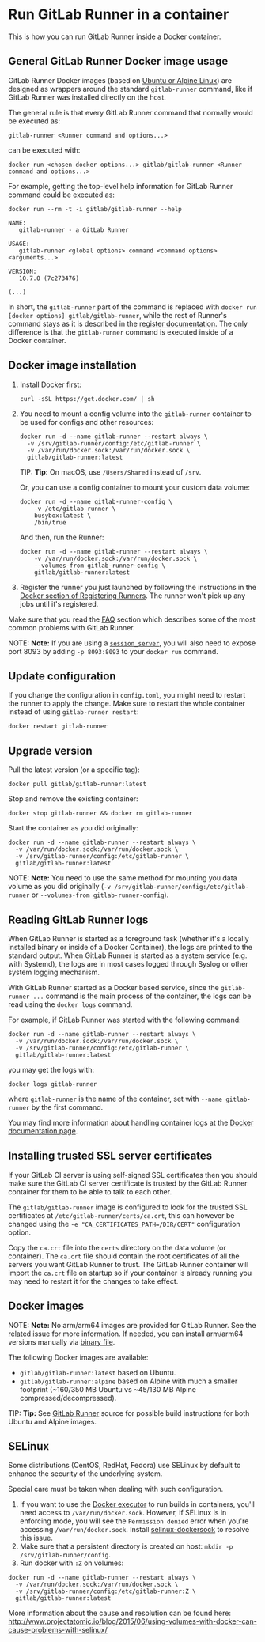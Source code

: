 # Run GitLab Runner in a container

This is how you can run GitLab Runner inside a Docker container.

## General GitLab Runner Docker image usage

GitLab Runner Docker images (based on [Ubuntu or Alpine Linux](#docker-images))
are designed as wrappers around the standard `gitlab-runner` command, like if
GitLab Runner was installed directly on the host.

The general rule is that every GitLab Runner command that normally would be executed
as:

```shell
gitlab-runner <Runner command and options...>
```

can be executed with:

```shell
docker run <chosen docker options...> gitlab/gitlab-runner <Runner command and options...>
```

For example, getting the top-level help information for GitLab Runner command could be
executed as:

```shell
docker run --rm -t -i gitlab/gitlab-runner --help

NAME:
   gitlab-runner - a GitLab Runner

USAGE:
   gitlab-runner <global options> command <command options> <arguments...>

VERSION:
   10.7.0 (7c273476)

(...)
```

In short, the `gitlab-runner` part of the command is replaced with
`docker run [docker options] gitlab/gitlab-runner`, while the rest of Runner's
command stays as it is described in the [register documentation](../register/index.md).
The only difference is that the `gitlab-runner` command is executed inside of a
Docker container.

## Docker image installation

1. Install Docker first:

   ```shell
   curl -sSL https://get.docker.com/ | sh
   ```

1. You need to mount a config volume into the `gitlab-runner` container to
   be used for configs and other resources:

   ```shell
   docker run -d --name gitlab-runner --restart always \
     -v /srv/gitlab-runner/config:/etc/gitlab-runner \
     -v /var/run/docker.sock:/var/run/docker.sock \
     gitlab/gitlab-runner:latest
   ```

   TIP: **Tip:**
   On macOS, use `/Users/Shared` instead of `/srv`.

   Or, you can use a config container to mount your custom data volume:

   ```shell
   docker run -d --name gitlab-runner-config \
       -v /etc/gitlab-runner \
       busybox:latest \
       /bin/true
   ```

   And then, run the Runner:

   ```shell
   docker run -d --name gitlab-runner --restart always \
       -v /var/run/docker.sock:/var/run/docker.sock \
       --volumes-from gitlab-runner-config \
       gitlab/gitlab-runner:latest
   ```

1. Register the runner you just launched by following the instructions in the
   [Docker section of Registering Runners](../register/index.md#docker).
   The runner won't pick up any jobs until it's registered.

Make sure that you read the [FAQ](../faq/README.md) section which describes
some of the most common problems with GitLab Runner.

NOTE: **Note:**
If you are using a [`session_server`](../configuration/advanced-configuration.md),
you will also need to expose port 8093 by adding `-p 8093:8093` to your `docker run` command.

## Update configuration

If you change the configuration in `config.toml`, you might need to restart the runner to apply the change.
Make sure to restart the whole container instead of using `gitlab-runner restart`:

```shell
docker restart gitlab-runner
```

## Upgrade version

Pull the latest version (or a specific tag):

```shell
docker pull gitlab/gitlab-runner:latest
```

Stop and remove the existing container:

```shell
docker stop gitlab-runner && docker rm gitlab-runner
```

Start the container as you did originally:

```shell
docker run -d --name gitlab-runner --restart always \
  -v /var/run/docker.sock:/var/run/docker.sock \
  -v /srv/gitlab-runner/config:/etc/gitlab-runner \
  gitlab/gitlab-runner:latest
```

NOTE: **Note:**
You need to use the same method for mounting you data volume as you
did originally (`-v /srv/gitlab-runner/config:/etc/gitlab-runner` or
`--volumes-from gitlab-runner-config`).

## Reading GitLab Runner logs

When GitLab Runner is started as a foreground task (whether it's a locally installed binary or
inside of a Docker Container), the logs are printed to the standard output. When
GitLab Runner is started as a system service (e.g. with Systemd), the logs are in most
cases logged through Syslog or other system logging mechanism.

With GitLab Runner started as a Docker based service, since the `gitlab-runner ...` command is
the main process of the container, the logs can be read using the `docker logs` command.

For example, if GitLab Runner was started with the following command:

```shell
docker run -d --name gitlab-runner --restart always \
  -v /var/run/docker.sock:/var/run/docker.sock \
  -v /srv/gitlab-runner/config:/etc/gitlab-runner \
  gitlab/gitlab-runner:latest
```

you may get the logs with:

```shell
docker logs gitlab-runner
```

where `gitlab-runner` is the name of the container, set with `--name gitlab-runner` by
the first command.

You may find more information about handling container logs at the [Docker documentation
page](https://docs.docker.com/engine/reference/commandline/logs/).

## Installing trusted SSL server certificates

If your GitLab CI server is using self-signed SSL certificates then you should
make sure the GitLab CI server certificate is trusted by the GitLab Runner
container for them to be able to talk to each other.

The `gitlab/gitlab-runner` image is configured to look for the trusted SSL
certificates at `/etc/gitlab-runner/certs/ca.crt`, this can however be changed using the
`-e "CA_CERTIFICATES_PATH=/DIR/CERT"` configuration option.

Copy the `ca.crt` file into the `certs` directory on the data volume (or container).
The `ca.crt` file should contain the root certificates of all the servers you
want GitLab Runner to trust. The GitLab Runner container will
import the `ca.crt` file on startup so if your container is already running you
may need to restart it for the changes to take effect.

## Docker images

NOTE: **Note:**
No arm/arm64 images are provided for GitLab Runner. See the [related
issue](https://gitlab.com/gitlab-org/gitlab-runner/issues/4871) for more
information. If needed, you can install arm/arm64 versions manually via
[binary file](linux-manually.md#using-binary-file).

The following Docker images are available:

- `gitlab/gitlab-runner:latest` based on Ubuntu.
- `gitlab/gitlab-runner:alpine` based on Alpine with much a smaller footprint
  (~160/350 MB Ubuntu vs ~45/130 MB Alpine compressed/decompressed).

TIP: **Tip:**
See [GitLab Runner](https://gitlab.com/gitlab-org/gitlab-runner/tree/master/dockerfiles)
source for possible build instructions for both Ubuntu and Alpine images.

## SELinux

Some distributions (CentOS, RedHat, Fedora) use SELinux by default to enhance the security of the underlying system.

Special care must be taken when dealing with such configuration.

1. If you want to use the [Docker executor](../executors/docker.md) to run builds in containers, you'll need access to `/var/run/docker.sock`.
   However, if SELinux is in enforcing mode, you will see the `Permission denied` error when you're accessing `/var/run/docker.sock`.
   Install [selinux-dockersock](https://github.com/dpw/selinux-dockersock) to resolve this issue.
1. Make sure that a persistent directory is created on host: `mkdir -p /srv/gitlab-runner/config`.
1. Run docker with `:Z` on volumes:

```shell
docker run -d --name gitlab-runner --restart always \
  -v /var/run/docker.sock:/var/run/docker.sock \
  -v /srv/gitlab-runner/config:/etc/gitlab-runner:Z \
  gitlab/gitlab-runner:latest
```

More information about the cause and resolution can be found here:
<http://www.projectatomic.io/blog/2015/06/using-volumes-with-docker-can-cause-problems-with-selinux/>
